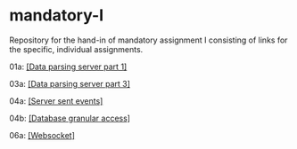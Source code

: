 # mandatory-I
Repository for the hand-in of mandatory assignment I consisting of links for the specific, individual assignments.

01a: [[Data parsing server part 1]](https://github.com/mikljohsn/SOFT_SI_2025/tree/main/00_course_material/assignments/01a_data_parsing_server_part_1/Node_solution)

03a: [[Data parsing server part 3]](https://github.com/mikljohsn/SOFT_SI_2025/tree/main/00_course_material/assignments/03_data_parsing_server_part_3)

04a: [[Server sent events]](https://github.com/mikljohsn/SOFT_SI_2025/tree/main/13_Server-sent_Events/01_Node)

04b: [[Database granular access]](https://github.com/mikljohsn/DB_access_PostgreSQL-Tailscale)

06a: [[Websocket]](https://github.com/mikljohsn/SOFT_SI_2025/tree/main/14_WebSocket/01_node)
